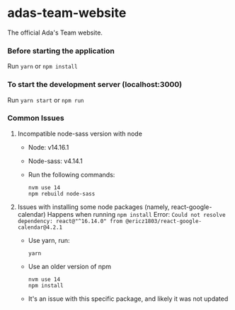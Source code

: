 # adas-team-website

The official Ada's Team website.

### Before starting the application

Run `yarn` or `npm install`

### To start the development server (localhost:3000)

Run `yarn start` or `npm run`

### Common Issues

1. Incompatible node-sass version with node

   - Node: v14.16.1
   - Node-sass: v4.14.1

   - Run the following commands:
     ```
     nvm use 14
     npm rebuild node-sass
     ```

2. Issues with installing some node packages (namely, react-google-calendar)
   Happens when running `npm install`
   Error: `Could not resolve dependency: react@"^16.14.0" from @ericz1803/react-google-calendar@4.2.1`

   - Use yarn, run:

     ```
     yarn
     ```

   - Use an older version of npm

     ```
     nvm use 14
     npm install
     ```

   - It's an issue with this specific package, and likely it was not updated
